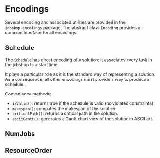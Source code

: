 # Encodings

Several encoding and associated utilities are provided in the `jobshop.encodings` package.
The abstract class `Encoding` provides a common interface for all encodings.

## Schedule

The `Schedule` has direct encoding of a solution: it associates every task in the jobshop to a start time.

It plays a particular role as it is the standard way of representing a solution. As a consequence, all other encodings must provide a way to produce a schedule.

Convenience methods:

 - `isValid()`: returns true if the schedule is valid (no violated constraints).
 - `makespan()`: computes the makespan of the solution.
 - `criticalPath()`: returns a critical path in the solution.
 - `asciiGantt()`: generates a Gantt chart view of the solution in ASCII art.


 ## NumJobs



 ## ResourceOrder